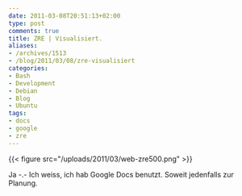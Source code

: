 ```yaml
---
date: 2011-03-08T20:51:13+02:00
type: post
comments: true
title: ZRE | Visualisiert.
aliases:
- /archives/1513
- /blog/2011/03/08/zre-visualisiert
categories:
- Bash
- Development
- Debian
- Blog
- Ubuntu
tags:
- docs
- google
- zre
---
```


{{< figure src="/uploads/2011/03/web-zre500.png" >}}

Ja -.- Ich weiss, ich hab Google Docs benutzt. Soweit jedenfalls zur Planung.
